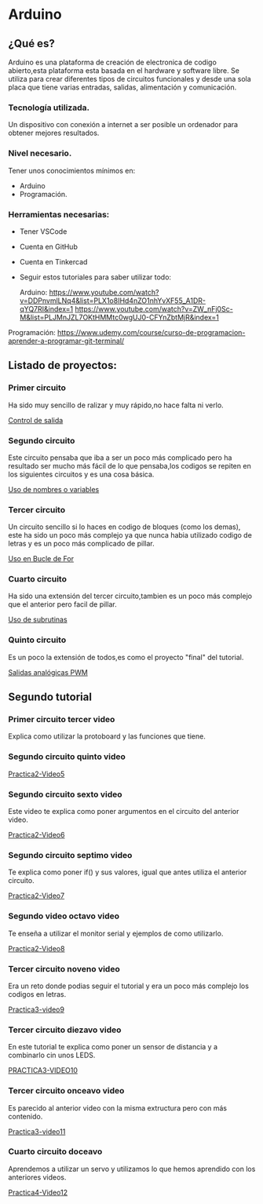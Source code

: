 # Arduino
## ¿Qué es?

Arduino es una plataforma de creación de electronica de codigo abierto,esta plataforma esta basada en el hardware y software libre.
Se utiliza para crear diferentes tipos de circuitos funcionales y desde una sola placa que tiene varias entradas, salidas, alimentación y comunicación.

### Tecnología utilizada.

Un dispositivo con conexión a internet a ser posible un ordenador para obtener mejores resultados.

### Nivel necesario.

Tener unos conocimientos mínimos en:
 - Arduino 
 - Programación.
   
### Herramientas necesarias:

 - Tener VSCode
 - Cuenta en GitHub
 - Cuenta en Tinkercad
 - Seguir estos tutoriales para saber utilizar todo:
   
   Arduino:
   https://www.youtube.com/watch?v=DDPnvmlLNq4&list=PLX1o8IHd4nZO1nhYvXF55_A1DR-qYQ7RI&index=1
   https://www.youtube.com/watch?v=ZW_nFj0Sc-M&list=PLJMnJZL7OKtHMMtc0wgUJ0-CFYnZbtMjR&index=1
   
  Programación:
  https://www.udemy.com/course/curso-de-programacion-aprender-a-programar-git-terminal/

## Listado de proyectos:
### Primer circuito

Ha sido muy sencillo de ralizar y muy rápido,no hace falta ni verlo.

[Control de salida](https://www.tinkercad.com/things/7egcNeZxlNY-1-control-de-salida)

### Segundo circuito

Este circuito pensaba que iba a ser un poco más complicado pero ha resultado ser mucho más fácil de lo que pensaba,los codigos se repiten en los siguientes circuitos y es una cosa básica.

[Uso de nombres o variables](https://www.tinkercad.com/things/f0jYRHYcs2I-2-uso-de-nombres-o-variables)

### Tercer circuito

Un circuito sencillo si lo haces en codigo de bloques (como los demas), este ha sido un poco más complejo ya que nunca habia utilizado codigo de letras y es un poco más complicado de pillar.

[Uso en Bucle de For](https://www.tinkercad.com/things/h74CAIRAUIL-3-uso-en-bucle-for)

### Cuarto circuito 

Ha sido una extensión del tercer circuito,tambien es un poco más complejo que el anterior pero facil de pillar.

[Uso de subrutinas](https://www.tinkercad.com/things/gyDMBD43YHh-4-uso-de-subrutinas)

### Quinto circuito

Es un poco la extensión de todos,es como el proyecto "final" del tutorial.

[Salidas analógicas PWM](https://www.tinkercad.com/things/fBKTipR9PUU-5-salidas-analogicas-pwm-)

## Segundo tutorial

### Primer circuito tercer video

Explica como utilizar la protoboard y las funciones que tiene.

### Segundo circuito quinto video

[Practica2-Video5](https://www.tinkercad.com/things/ky7WZaFT2Cg-practica2-video4)

### Segundo circuito sexto video

Este video te explica como poner argumentos en el circuito del anterior video.

[Practica2-Video6](https://www.tinkercad.com/things/6fpPR4xE4NY-practica2-video5)

### Segundo circuito septimo video

Te explica como poner if() y sus valores, igual que antes utiliza el anterior circuito.

[Practica2-Video7](https://www.tinkercad.com/things/kkAwwdo7wXI-practica2-video6)

### Segundo video octavo video

Te enseña a utilizar el monitor serial y ejemplos de como utilizarlo.

[Practica2-Video8](https://www.tinkercad.com/things/hMCgoCuzhIV-practica2-video7)

### Tercer circuito noveno video

Era un reto donde podias seguir el tutorial y era un poco más complejo los codigos en letras.

[Practica3-video9](https://www.tinkercad.com/things/7ZcJfWLeBBa-practica3-video8)

### Tercer circuito diezavo  video

En este tutorial te explica como poner un sensor de distancia y a combinarlo cin unos LEDS.

[PRACTICA3-VIDEO10](https://www.tinkercad.com/things/3YM65JwoT1t-practica3-video9)

### Tercer circuito onceavo video

Es parecido al anterior video con la misma extructura pero con más contenido.

[Practica3-video11](https://www.tinkercad.com/things/lLQPCgjiK92-practica3-video11)

### Cuarto circuito doceavo

Aprendemos a utilizar un servo y utilizamos lo que hemos aprendido con los anteriores videos.

[Practica4-Video12](https://www.tinkercad.com/things/9NGYPuWNXXR-practica4-video12)
